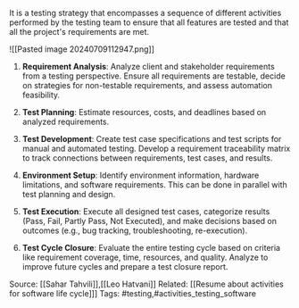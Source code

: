 
It is a testing strategy that encompasses a sequence of different activities performed by the testing team to ensure that all features are tested and that all the project's requirements are met.

![[Pasted image 20240709112947.png]]


1. **Requirement Analysis**: Analyze client and stakeholder requirements from a testing perspective. Ensure all requirements are testable, decide on strategies for non-testable requirements, and assess automation feasibility.

2. **Test Planning**: Estimate resources, costs, and deadlines based on analyzed requirements.

3. **Test Development**: Create test case specifications and test scripts for manual and automated testing. Develop a requirement traceability matrix to track connections between requirements, test cases, and results.

4. **Environment Setup**: Identify environment information, hardware limitations, and software requirements. This can be done in parallel with test planning and design.

5. **Test Execution**: Execute all designed test cases, categorize results (Pass, Fail, Partly Pass, Not Executed), and make decisions based on outcomes (e.g., bug tracking, troubleshooting, re-execution).

6. **Test Cycle Closure**: Evaluate the entire testing cycle based on criteria like requirement coverage, time, resources, and quality. Analyze to improve future cycles and prepare a test closure report.



Source: [[Sahar Tahvili]],[[Leo Hatvani]]
Related: [[Resume about activities for software life cycle]]]
Tags: #testing,#activities_testing_software

